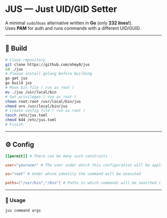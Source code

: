 # JUS — Just UID/GID Setter

A minimal `sudo`/`doas` alternative written in **Go** (only **232 lines!**).  
Uses **PAM** for auth and runs commands with a different UID/GUID.

---  

## 🔧 Build

```sh
# Clone repository
git clone https://github.com/ohmy0/jus
cd ./jus
# Please install golang before building
go get jus
go build jus
# Move bin file ( run as root )
mv ./jus /usr/local/bin
# Set privileges ( run as root )
chown root:root /usr/local/bin/jus 
chmod u+s /usr/local/bin/jus
# Create config file ( run as root )
touch /etc/jus.toml
chmod 644 /etc/jus.toml
# Finish.

```

---

## ⚙️ Config
```toml  
[[permit]] # There can be many such constructs

user="youruser" # The user under which this configuration will be applied

as="root" # Under whose identity the command will be executed

paths=["/usr/bin","/bin"] # Paths in which commands will be searched ( Optional, std paths = /bin /sbin /usr/bin /usr/sbin /usr/local/bin ) 
```

---

### 🚀 Usage
```sh
jus command args
```
